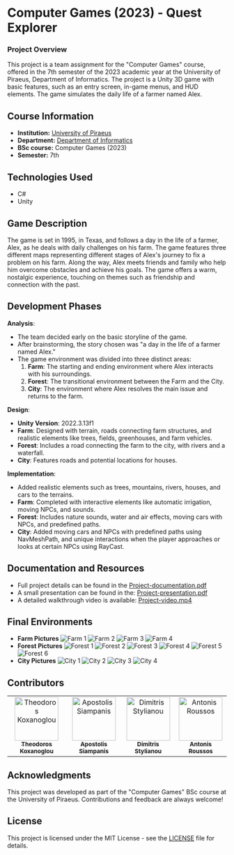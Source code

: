 # Computer Games (2023) - Quest Explorer

### **Project Overview**
This project is a team assignment for the "Computer Games" course, offered in the 7th semester of the 2023 academic year at the University of Piraeus, Department of Informatics. The project is a Unity 3D game with basic features, such as an entry screen, in-game menus, and HUD elements. The game simulates the daily life of a farmer named Alex.

## Course Information
- **Institution:** [University of Piraeus](https://www.unipi.gr/en/home/)
- **Department:** [Department of Informatics](https://cs.unipi.gr/en/)
- **BSc course:** Computer Games (2023)
- **Semester:** 7th

## Technologies Used
- C#
- Unity


## **Game Description**
The game is set in 1995, in Texas, and follows a day in the life of a farmer, Alex, as he deals with daily challenges on his farm. The game features three different maps representing different stages of Alex's journey to fix a problem on his farm. Along the way, Alex meets friends and family who help him overcome obstacles and achieve his goals. The game offers a warm, nostalgic experience, touching on themes such as friendship and connection with the past.

## **Development Phases**
**Analysis**:
- The team decided early on the basic storyline of the game.
- After brainstorming, the story chosen was "a day in the life of a farmer named Alex."
- The game environment was divided into three distinct areas: 
  1. **Farm**: The starting and ending environment where Alex interacts with his surroundings.
  2. **Forest**: The transitional environment between the Farm and the City.
  3. **City**: The environment where Alex resolves the main issue and returns to the farm.

**Design**:
- **Unity Version**: 2022.3.13f1
- **Farm**: Designed with terrain, roads connecting farm structures, and realistic elements like trees, fields, greenhouses, and farm vehicles.
- **Forest**: Includes a road connecting the farm to the city, with rivers and a waterfall.
- **City**: Features roads and potential locations for houses.

**Implementation**:
- Added realistic elements such as trees, mountains, rivers, houses, and cars to the terrains.
- **Farm**: Completed with interactive elements like automatic irrigation, moving NPCs, and sounds.
- **Forest**: Includes nature sounds, water and air effects, moving cars with NPCs, and predefined paths.
- **City**: Added moving cars and NPCs with predefined paths using NavMeshPath, and unique interactions when the player approaches or looks at certain NPCs using RayCast.

## Documentation and Resources
- Full project details can be found in the [Project-documentation.pdf](./docs/Project-documentation.pdf)
- A small presentation can be found in the: [Project-presentation.pdf](./docs/Project-presentation.pdf)
- A detailed walkthrough video is available: [Project-video.mp4](./video/Project-video.mp4)

## **Final Environments**
- **Farm Pictures**
  ![Farm 1](./images/farm_1.png)
  ![Farm 2](./images/farm_2.png)
  ![Farm 3](./images/farm_3.png)
  ![Farm 4](./images/farm_4.png)
- **Forest Pictures**
  ![Forest 1](./images/forest_1.png)
  ![Forest 2](./images/forest_2.png)
  ![Forest 3](./images/forest_3.png)
  ![Forest 4](./images/forest_4.png)
  ![Forest 5](./images/forest_5.png)
  ![Forest 6](./images/forest_6.png)
- **City Pictures**
  ![City 1](./images/city_1.png)
  ![City 2](./images/city_2.png)
  ![City 3](./images/city_3.png)
  ![City 4](./images/city_4.png)

## Contributors
<table>
  <tr>
    <td align="center"><a href="https://github.com/thkox"><img src="https://avatars.githubusercontent.com/u/79880468?v=4" width="100px;" alt="Theodoros Koxanoglou"/><br /><sub><b>Theodoros Koxanoglou</b></sub></a><br /></td>
    <td align="center"><a href="https://github.com/ApostolisSiampanis"><img src="https://avatars.githubusercontent.com/u/75365398?v=4" width="100px;" alt="Apostolis Siampanis"/><br /><sub><b>Apostolis Siampanis</b></sub></a><br /></td>
    <td align="center"><a href="https://github.com/dimitrisstyl7"><img src="https://avatars.githubusercontent.com/u/75742419?v=4" width="100px;" alt="Dimitris Stylianou"/><br /><sub><b>Dimitris Stylianou</b></sub></a><br /></td>
    <td align="center"><a href="https://github.com/roussosan"><img src="https://avatars.githubusercontent.com/u/79643636?v=4" width="100px;" alt="Antonis Roussos"/><br /><sub><b>Antonis Roussos</b></sub></a><br /></td>
  </tr>
</table>

## Acknowledgments
This project was developed as part of the "Computer Games" BSc course at the University of Piraeus. Contributions and feedback are always welcome!

## License
This project is licensed under the MIT License - see the [LICENSE](./LICENSE) file for details.
